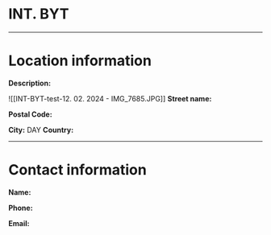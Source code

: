 # INT. BYT

---

# Location information
**Description:**


![[INT-BYT-test-12. 02. 2024 - IMG_7685.JPG]]
**Street name:**
 
**Postal Code:**
 
**City:**
 DAY
**Country:**
 
---
# Contact information
**Name:** 

**Phone:** 

**Email:**

